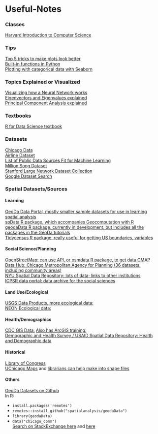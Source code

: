 # Useful-Notes

### Classes
[Harvard Introduction to Computer Science](https://online-learning.harvard.edu/course/cs50-introduction-computer-science?category[]=3&sort_by=date_added)

### Tips
[Top 5 tricks to make plots look better](https://medium.com/@andykashyap/top-5-tricks-to-make-plots-look-better-9f6e687c1e08)    
[Built-in functions in Python](https://docs.python.org/3.3/library/functions.html)    
[Plotting with categorical data with Seaborn](https://seaborn.pydata.org/tutorial/categorical.html?highlight=seaborn%20bar)

### Topics Explained or Visualized
[Visualizing how a Neural Network works](https://playground.tensorflow.org)    
[Eigenvectors and Eigenvalues explained](http://setosa.io/ev/eigenvectors-and-eigenvalues/)    
[Principal Component Analysis explained](http://setosa.io/ev/principal-component-analysis/)

### Textbooks
[R for Data Science textbook](https://r4ds.had.co.nz)

### Datasets
[Chicago Data](https://data.cityofchicago.org)    
[Airline Dataset](https://www.stat.purdue.edu/~sguha/rhipe/doc/html/airline.html)    
[List of Public Data Sources Fit for Machine Learning](https://blog.bigml.com/list-of-public-data-sources-fit-for-machine-learning/)    
[Million Song Dataset](http://millionsongdataset.com/pages/getting-dataset/)    
[Stanford Large Network Dataset Collection](http://snap.stanford.edu/data/index.html)    
[Google Dataset Search](https://www.blog.google/products/search/making-it-easier-discover-datasets/)

### Spatial Datasets/Sources
#### Learning
[GeoDa Data Portal, mostly smaller sample datasets for use in learning spatial analysis](https://geodacenter.github.io/data-and-lab/)   
[spData R package, which accompanies Geocomputation with R](https://github.com/Nowosad/spData)    
[geodaData R package, currently in development, but includes all the packages in the GeoDa tutorials](https://github.com/spatialanalysis/geodaData)    
[Tidycensus R package: really useful for getting US boundaries, variables](https://walkerke.github.io/tidycensus)

#### Social Science/Planning
[OpenStreetMap: can use API, or osmdata R package, to get data CMAP Data Hub: Chicago Metropolitan Agency for Planning (36 datasets, including community areas)](https://datahub.cmap.illinois.gov/)    
[NYU Spatial Data Repository: lots of data; links to other institutions](https://geo.nyu.edu/)    
[ICPSR data portal: data archive for the social sciences](https://www.icpsr.umich.edu/icpsrweb/)

#### Land Use/Ecological
[USGS Data Products, more ecological data:](https://www.usgs.gov/products/data-and-tools/gis-data)    
[NEON Ecological data:](https://data.neonscience.org/home)

#### Health/Demographics
[CDC GIS Data:](https://www.cdc.gov/gis/geo-spatial-data.html) [Also has ArcGIS training:](https://www.cdc.gov/dhdsp/maps/gisx/training/index.html)    
[Demographic and Health Survey / USAID Spatial Data Repository: Health and Demographic data](http://spatialdata.dhsprogram.com/home/)

#### Historical
[Library of Congress](https://www.loc.gov/maps/)    
[UChicago Maps](https://www.lib.uchicago.edu/collex/?view=collections&subject=Maps) and [librarians can help make into shape files](http://guides.lib.uchicago.edu/maps)

#### Others
[GeoDa Datasets on Github](https://github.com/spatialanalysis/geodaData)    
In R:    
 - `install.packages('remotes')`    
 - `remotes::install_github("spatialanalysis/geodaData")`    
 - `library(geodaData)`    
 - `data("chicago_comm")`    
[Search on StackExchange here](https://gis.stackexchange.com/questions/8929/open-access-repository-of-general-gis-spatial-data) and [here](https://gis.stackexchange.com/questions/495/seeking-administrative-boundaries-for-various-countries)
